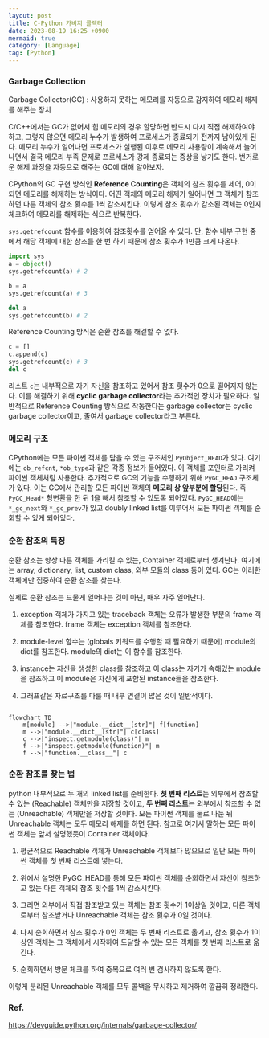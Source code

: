 ```yaml
---
layout: post
title: C-Python 가비지 콜렉터
date: 2023-08-19 16:25 +0900
mermaid: true
category: [Language]
tag: [Python]
---
```


### Garbage Collection

Garbage Collector(GC)
: 사용하지 못하는 메모리를 자동으로 감지하여 메모리 해제를 해주는 장치

C/C++에서는 GC가 없어서 힙 메모리의 경우 할당하면 반드시 다시 직접 해제하여야 하고, 그렇지 않으면 메모리 누수가 발생하여 프로세스가 종료되기 전까지 남아있게 된다. 메모리 누수가 일어나면 프로세스가 실행된 이후로 메모리 사용량이 계속해서 늘어나면서 결국 메모리 부족 문제로 프로세스가 강제 종료되는 증상을 낳기도 한다. 번거로운 해제 과정을 자동으로 해주는 GC에 대해 알아보자.

CPython의 GC 구현 방식인 **Reference Counting**은 객체의 참조 횟수를 세어, 0이 되면 메모리를 해제하는 방식이다. 어떤 객체의 메모리 해제가 일어나면 그 객체가 참조하던 다른 객체의 참조 횟수를 1씩 감소시킨다. 이렇게 참조 횟수가 감소된 객체는 0인지 체크하여 메모리를 해제하는 식으로 반복한다.

`sys.getrefcount` 함수를 이용하여 참조횟수를 얻어올 수 있다. 단, 함수 내부 구현 중에서 해당 객체에 대한 참조를 한 번 하기 때문에 참조 횟수가 1만큼 크게 나온다.

```python
import sys
a = object()
sys.getrefcount(a) # 2

b = a
sys.getrefcount(a) # 3

del a
sys.getrefcount(b) # 2
```

Reference Counting 방식은 순환 참조를 해결할 수 없다.

```python
c = []
c.append(c)
sys.getrefcount(c) # 3
del c
```

리스트 `c`는 내부적으로 자기 자신을 참조하고 있어서 참조 횟수가 0으로 떨어지지 않는다. 이를 해결하기 위해 **cyclic garbage collector**라는 추가적인 장치가 필요하다. 일반적으로 Reference Counting 방식으로 작동한다는 garbage collector는 cyclic garbage collector이고, 줄여서 garbage collector라고 부른다.

### 메모리 구조

CPython에는 모든 파이썬 객체를 담을 수 있는 구조체인 `PyObject_HEAD`가 있다. 여기에는 `ob_refcnt`, `*ob_type`과 같은 각종 정보가 들어있다. 이 객체를 포인터로 가리켜 파이썬 객체처럼 사용한다. 추가적으로 GC의 기능을 수행하기 위해 `PyGC_HEAD` 구조체가 있다. 이는 GC에서 관리할 모든 파이썬 객체의 **메모리 상 앞부분에 할당**된다. 즉 `PyGC_Head*` 형변환을 한 뒤 1을 빼서 참조할 수 있도록 되어있다. `PyGC_HEAD`에는 `*_gc_next`와 `*_gc_prev`가 있고 doubly linked list를 이루어서 모든 파이썬 객체를 순회할 수 있게 되어있다.

### 순환 참조의 특징

순환 참조는 항상 다른 객체를 가리킬 수 있는, Container 객체로부터 생겨난다. 여기에는 array, dictionary, list, custom class, 외부 모듈의 class 등이 있다. GC는 이러한 객체에만 집중하여 순환 참조를 찾는다.

실제로 순환 참조는 드물게 일어나는 것이 아닌, 매우 자주 일어난다.

1. exception 객체가 가지고 있는 traceback 객체는 오류가 발생한 부분의 frame 객체를 참조한다. frame 객체는 exception 객체를 참조한다.

2. module-level 함수는 (globals 키워드를 수행할 때 필요하기 때문에) module의 dict를 참조한다. module의 dict는 이 함수를 참조한다.

3. instance는 자신을 생성한 class를 참조하고 이 class는 자기가 속해있는 module을 참조하고 이 module은 자신에게 포함된 instance들을 참조한다.

4. 그래프같은 자료구조를 다룰 때 내부 연결이 많은 것이 일반적이다.

```mermaid

flowchart TD
    m[module] -->|"module.__dict__[str]"| f[function]
    m -->|"module.__dict__[str]"| c[class]
    c -->|"inspect.getmodule(class)"| m
    f -->|"inspect.getmodule(function)"| m
    f -->|"function.__class__"| c

```

### 순환 참조를 찾는 법

python 내부적으로 두 개의 linked list를 준비한다. **첫 번째 리스트**는 외부에서 참조할 수 있는 (Reachable) 객체만을 저장할 것이고, **두 번째 리스트**는 외부에서 참조할 수 없는 (Unreachable) 객체만을 저장할 것이다. 모든 파이썬 객체를 둘로 나눈 뒤 Unreachable 객체는 모두 메모리 해제를 하면 된다. 참고로 여기서 말하는 모든 파이썬 객체는 앞서 설명했듯이 Container 객체이다.

1. 평균적으로 Reachable 객체가 Unreachable 객체보다 많으므로 일단 모든 파이썬 객체를 첫 번째 리스트에 넣는다.

2. 위에서 설명한 PyGC_HEAD를 통해 모든 파이썬 객체를 순회하면서 자신이 참조하고 있는 다른 객체의 참조 횟수를 1씩 감소시킨다. 

3. 그러면 외부에서 직접 참조받고 있는 객체는 참조 횟수가 1이상일 것이고, 다른 객체로부터 참조받거나 Unreachable 객체는 참조 횟수가 0일 것이다.

4. 다시 순회하면서 참조 횟수가 0인 객체는 두 번째 리스트로 옮기고, 참조 횟수가 1이상인 객체는 그 객체에서 시작하여 도달할 수 있는 모든 객체를 첫 번째 리스트로 옮긴다.

5. 순회하면서 방문 체크를 하여 중복으로 여러 번 검사하지 않도록 한다.

이렇게 분리된 Unreachable 객체를 모두 콜백을 무시하고 제거하여 깔끔히 정리한다.

### Ref.

<https://devguide.python.org/internals/garbage-collector/>